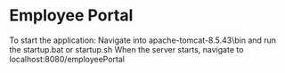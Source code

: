# Employee Portal

To start the application:
Navigate into apache-tomcat-8.5.43\bin and run the startup.bat or startup.sh
When the server starts, navigate to localhost:8080/employeePortal